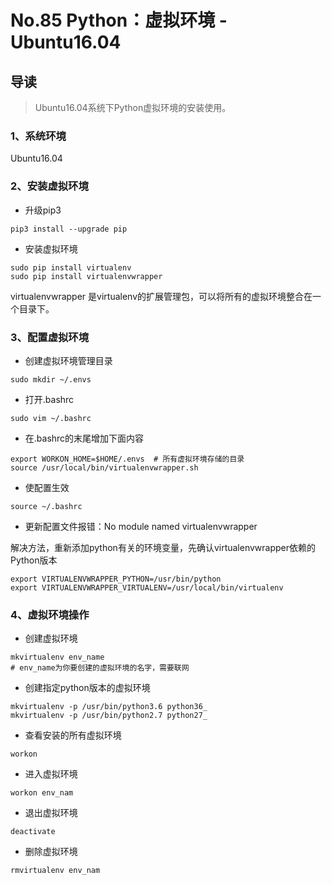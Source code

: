 # No.85 Python：虚拟环境 - Ubuntu16.04

## 导读

> Ubuntu16.04系统下Python虚拟环境的安装使用。

### 1、系统环境

Ubuntu16.04

### 2、安装虚拟环境

- 升级pip3

```shell
pip3 install --upgrade pip
```

- 安装虚拟环境

```shell
sudo pip install virtualenv
sudo pip install virtualenvwrapper
```

virtualenvwrapper 是virtualenv的扩展管理包，可以将所有的虚拟环境整合在一个目录下。

### 3、配置虚拟环境

- 创建虚拟环境管理目录

```shell
sudo mkdir ~/.envs
```

- 打开.bashrc

```shell
sudo vim ~/.bashrc
```

- 在.bashrc的末尾增加下面内容

```shell
export WORKON_HOME=$HOME/.envs  # 所有虚拟环境存储的目录
source /usr/local/bin/virtualenvwrapper.sh
```

- 使配置生效

```shell
source ~/.bashrc
```

- 更新配置文件报错：No module named virtualenvwrapper

解决方法，重新添加python有关的环境变量，先确认virtualenvwrapper依赖的Python版本

```shell
export VIRTUALENVWRAPPER_PYTHON=/usr/bin/python
export VIRTUALENVWRAPPER_VIRTUALENV=/usr/local/bin/virtualenv
```

### 4、虚拟环境操作

- 创建虚拟环境

```shell
mkvirtualenv env_name
# env_name为你要创建的虚拟环境的名字，需要联网
```

- 创建指定python版本的虚拟环境

```shell
mkvirtualenv -p /usr/bin/python3.6 python36_
mkvirtualenv -p /usr/bin/python2.7 python27_
```

- 查看安装的所有虚拟环境

```shell
workon
```

- 进入虚拟环境

```shell
workon env_nam
```

- 退出虚拟环境

```shell
deactivate
```

- 删除虚拟环境

```shell
rmvirtualenv env_nam
```
